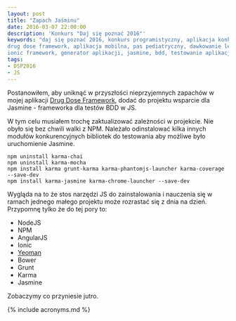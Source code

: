 ```yaml
---
layout: post
title: "Zapach Jaśminu"
date: 2016-03-07 22:00:00
description: 'Konkurs "Daj się poznać 2016"'
keywords: "daj się poznać 2016, konkurs programistyczny, aplikacja konkursowa,
drug dose framework, aplikacja mobilna, pas pediatryczny, dawkowanie leków, yeoman,
ionic framework, generator aplikacji, jasmine, bdd, testowanie aplikacji"
tags:
- DSP2016
- JS
---
```


Postanowiłem, aby uniknąć w przyszłości nieprzyjemnych zapachów w mojej aplikacji
[Drug Dose Framework](http://lion.net.pl/2016/03/01/dam-sie-poznac.html), 
dodać do projektu wsparcie dla Jasmine - frameworka dla testów BDD w JS.

W tym celu musiałem trochę zaktualizować zależności w projekcie. Nie obyło się
bez chwili walki z NPM. Należało odinstalować kilka innych modułów konkurencyjnych
bibliotek do testowania aby możliwe było uruchomienie Jasmine.

    npm uninstall karma-chai
    npm uninstall karma-mocha
    npm install karma grunt-karma karma-phantomjs-launcher karma-coverage --save-dev
    npm install karma-jasmine karma-chrome-launcher --save-dev

Wygląda na to że stos narzędzi JS do zainstalowania i nauczenia się w ramach 
jednego małego projektu może rozrastać się z dnia na dzień. Przypomnę tylko że 
do tej pory to:

 * NodeJS
 * NPM
 * AngularJS
 * Ionic
 * [Yeoman](http://lion.net.pl/2016/03/03/yeoman-idziemy-na-front.html)
 * Bower
 * Grunt
 * Karma
 * Jasmine

Zobaczymy co przyniesie jutro.

{% include acronyms.md %}